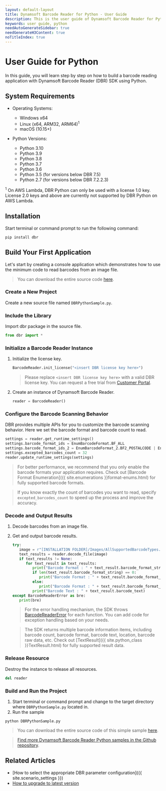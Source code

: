 ```yaml
---
layout: default-layout
title: Dynamsoft Barcode Reader for Python - User Guide
description: This is the user guide of Dynamsoft Barcode Reader for Python SDK.
keywords: user guide, python
needAutoGenerateSidebar: true
needGenerateH3Content: true
noTitleIndex: true
---
```


# User Guide for Python

In this guide, you will learn step by step on how to build a barcode reading application with Dynamsoft Barcode Reader (DBR) SDK using Python.

## System Requirements

- Operating Systems:
    - Windows x64
    - Linux (x64, ARM32, ARM64)<sup>1</sup>
    - macOS (10.15+)

- Python Versions: 
    - Python 3.10
    - Python 3.9
    - Python 3.8
    - Python 3.7
    - Python 3.6
    - Python 3.5 (for versions below DBR 7.5)
    - Python 2.7 (for versions below DBR 7.2.2.3)


<sup>1</sup> On AWS Lambda, DBR Python can only be used with a license 1.0 key. License 2.0 keys and above are currently not supported by DBR Python on AWS Lambda.


## Installation

Start terminal or command prompt to run the following command:

```
pip install dbr
```

## Build Your First Application

Let's start by creating a console application which demonstrates how to use the minimum code to read barcodes from an image file.  
> You can download the entire source code [here](https://download2.dynamsoft.com/samples/dbr/user-guide/dbr-python-sample.zip).

### Create a New Project 

Create a new source file named `DBRPythonSample.py`.

### Include the Library

Import dbr package in the source file.

   ```python
   from dbr import *
   ```

### Initialize a Barcode Reader Instance

1. Initialize the license key.

   ```python
   BarcodeReader.init_license("<insert DBR license key here>")
   ```
    > Please replace `<insert DBR license key here>` with a valid DBR license key. You can request a free trial from <a href="https://www.dynamsoft.com/customer/license/trialLicense?utm_source=guide&product=dbr&package=desktop" target="_blank">Customer Portal</a>. 

2. Create an instance of Dynamsoft Barcode Reader.

   ```python
   reader = BarcodeReader()
   ```

### Configure the Barcode Scanning Behavior

DBR provides multiple APIs for you to customize the barcode scanning behavior. Here we set the barcode format and barcode count to read.

   ```python
   settings = reader.get_runtime_settings()
   settings.barcode_format_ids = EnumBarcodeFormat.BF_ALL
   settings.barcode_format_ids_2 = EnumBarcodeFormat_2.BF2_POSTALCODE | EnumBarcodeFormat_2.BF2_DOTCODE
   settings.excepted_barcodes_count = 32
   reader.update_runtime_settings(settings)
   ```

> For better performance, we recommend that you only enable the barcode formats your application requires. Check out [Barcode Format Enumeration]({{ site.enumerations }}format-enums.html) for fully supported barcode formats. 

> If you know exactly the count of barcodes you want to read, specify `excepted_barcodes_count` to speed up the process and improve the accuracy. 

### Decode and Output Results 

1. Decode barcodes from an image file.
2. Get and output barcode results.

   ```python
   try:
      image = r"[INSTALLATION FOLDER]/Images/AllSupportedBarcodeTypes.png"
      text_results = reader.decode_file(image)
      if text_results != None:
         for text_result in text_results:
            print("Barcode Format : " + text_result.barcode_format_string)
            if len(text_result.barcode_format_string) == 0:
               print("Barcode Format : " + text_result.barcode_format_string_2)
            else:
               print("Barcode Format : " + text_result.barcode_format_string)
            print("Barcode Text : " + text_result.barcode_text)
   except BarcodeReaderError as bre:
      print(bre)
   ```

   > For the error handling mechanism, the SDK throws [BarcodeReaderError]({{site.python_class}}BarcodeReaderError.html) for each function. You can add code for exception handling based on your needs. 

   > The SDK returns multiple barcode information items, including barcode count, barcode format, barcode text, location, barcode raw data, etc. Check out [TextResult]({{ site.python_class }}TextResult.html) for fully supported result data.


### Release Resource

Destroy the instance to release all resources.

```python
del reader
```


### Build and Run the Project

1. Start terminal or command prompt and change to the target directory where `DBRPythonSample.py` located in.
2. Run the sample

```
python DBRPythonSample.py
```

> You can download the entire source code of this simple sample [here](https://download2.dynamsoft.com/samples/dbr/user-guide/dbr-python-sample.zip). 

> <a href="https://github.com/Dynamsoft/barcode-reader-python-samples" target="_blank">Find more Dynamsoft Barcode Reader Python samples in the Github repository</a>.

## Related Articles

- [How to select the appropriate DBR parameter configuration]({{ site.scenario_settings }})
- [How to upgrade to latest version](upgrade-instruction.md)
